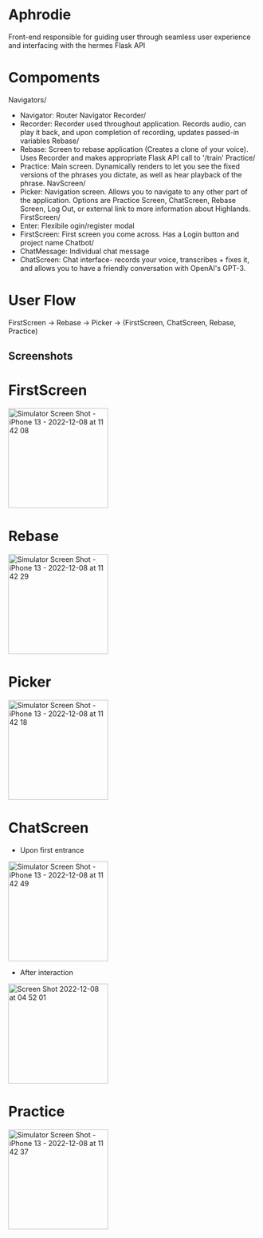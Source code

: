 # Aphrodie
Front-end responsible for guiding user through seamless user experience and interfacing with the hermes Flask API

# Compoments

Navigators/
- Navigator: Router Navigator
Recorder/
- Recorder: Recorder used throughout application. Records audio, can play it back, and upon completion of recording, updates passed-in variables
Rebase/
- Rebase: Screen to rebase application (Creates a clone of your voice). Uses Recorder and makes appropriate Flask API call to '/train'
Practice/
- Practice: Main screen. Dynamically renders to let you see the fixed versions of the phrases you dictate, as well as hear playback of the phrase.
NavScreen/
- Picker: Navigation screen. Allows you to navigate to any other part of the application. Options are Practice Screen, ChatScreen, Rebase Screen, Log Out, or external link to more information about Highlands.
FirstScreen/
- Enter:  Flexibile ogin/register modal  
- FirstScreen: First screen you come across. Has a Login button and project name
Chatbot/
- ChatMessage: Individual chat message
- ChatScreen: Chat interface- records your voice, transcribes + fixes it, and allows you to have a friendly conversation with OpenAI's GPT-3.


# User Flow

FirstScreen -> Rebase -> Picker -> (FirstScreen, ChatScreen, Rebase, Practice)

## Screenshots


# FirstScreen
<img width="200" alt="Simulator Screen Shot - iPhone 13 - 2022-12-08 at 11 42 08" src="https://user-images.githubusercontent.com/92952901/206552430-f3db713a-25e2-472f-9e7d-e09e2719524f.png">

# Rebase
<img width="200" alt="Simulator Screen Shot - iPhone 13 - 2022-12-08 at 11 42 29" src="https://user-images.githubusercontent.com/92952901/206552458-64a3f12e-2905-4347-a837-37b25587c46e.png">



# Picker
<img src="https://user-images.githubusercontent.com/92952901/206552473-869f5cae-1fcb-44d0-997c-4ea04c9c115a.png" alt="Simulator Screen Shot - iPhone 13 - 2022-12-08 at 11 42 18" width="200"/>



# ChatScreen
- Upon first entrance
<img width="200" alt="Simulator Screen Shot - iPhone 13 - 2022-12-08 at 11 42 49" src="https://user-images.githubusercontent.com/92952901/206552488-08aeb3d5-1f70-4d12-ae5e-ea1bc2a367d7.png">


- After interaction
<img width="200" alt="Screen Shot 2022-12-08 at 04 52 01" src="https://user-images.githubusercontent.com/92952901/206552496-770926e6-26cb-4e58-ba70-17804fd4f536.png">



# Practice
<img width="200" alt="Simulator Screen Shot - iPhone 13 - 2022-12-08 at 11 42 37" src="https://user-images.githubusercontent.com/92952901/206552556-bfb16cfd-c417-473e-ae3e-44f583e728b9.png">


